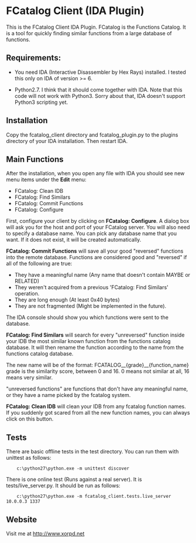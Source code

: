 FCatalog Client (IDA Plugin)
============================

This is the FCatalog Client IDA Plugin.
FCatalog is the Functions Catalog. It is a tool for quickly finding similar
functions from a large database of functions.

Requirements:
-------------

- You need IDA (Interactive Disassembler by Hex Rays) installed. I tested this
  only on IDA of version >= 6.

- Python2.7. I think that it should come together with IDA. Note that this code
  will not work with Python3. Sorry about that, IDA doesn't support Python3
  scripting yet.


Installation
------------
Copy the fcatalog_client directory and fcatalog_plugin.py to the plugins
directory of your IDA installation. Then restart IDA.

Main Functions
--------------

After the installation, when you open any file with IDA you should see new menu
items under the **Edit** menu: 
- FCatalog: Clean IDB
- FCatalog: Find Similars
- FCatalog: Commit Functions
- FCatalog: Configure

First, configure your client by clicking on **FCatalog: Configure**. A dialog
box will ask you for the host and port of your FCatalog server. You will also
need to specify a database name. You can pick any database name that you want.
If it does not exist, it will be created automatically.

**FCatalog: Commit Functions** will save all your good "reversed" functions into
the remote database. Functions are considered good and "reversed" if all of the
following are true:

- They have a meaningful name (Any name that doesn't contain MAYBE or RELATED)
- They weren't acquired from a previous 'FCatalog: Find Similars' operation.
- They are long enough (At least 0x40 bytes) 
- They are not fragmented (Might be implemented in the future).

The IDA console should show you which functions were sent to the database.

**FCatalog: Find Similars** will search for every "unreversed" function inside
your IDB the most similar known function from the functions catalog database.
It will then rename the function according to the name from the functions
catalog database.

The new name will be of the format:
FCATALOG__{grade}__{function_name}
grade is the similarity score, between 0 and 16. 0 means not similar at all, 16
means very similar.

"unreversed functions" are functions that don't have any meaningful name, or
they have a name picked by the fcatalog system.

**FCatalog: Clean IDB** will clean your IDB from any fcatalog function names.
If you suddenly got scared from all the new function names, you can always
click on this button.


Tests
-----
There are basic offline tests in the test directory. You can run them with
unittest as follows:

        c:\python27\python.exe -m unittest discover


There is one online test (Runs against a real server). It is
tests/live_server.py. It should be run as follows:

        c:\python27\python.exe -m fcatalog_client.tests.live_server 10.0.0.3 1337

Website
-------
Visit me at http://www.xorpd.net
